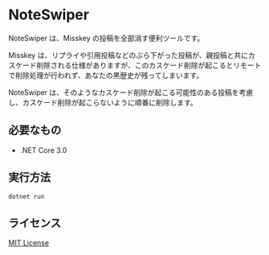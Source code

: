 # NoteSwiper

NoteSwiper は、Misskey の投稿を全部消す便利ツールです。

Misskey は、リプライや引用投稿などのぶら下がった投稿が、親投稿と共にカスケード削除される仕様がありますが、このカスケード削除が起こるとリモートで削除処理が行われず、あなたの黒歴史が残ってしまいます。

NoteSwiper は、そのようなカスケード削除が起こる可能性のある投稿を考慮し、カスケード削除が起こらないように順番に削除します。

## 必要なもの

- .NET Core 3.0

## 実行方法

```shell
dotnet run
```

## ライセンス

[MIT License](LICENSE)